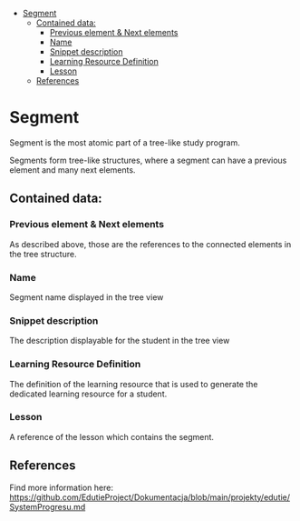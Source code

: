 <!-- TOC -->
* [Segment](#segment)
  * [Contained data:](#contained-data)
    * [Previous element & Next elements](#previous-element--next-elements)
    * [Name](#name)
    * [Snippet description](#snippet-description)
    * [Learning Resource Definition](#learning-resource-definition)
    * [Lesson](#lesson)
  * [References](#references)
<!-- TOC -->

# Segment

Segment is the most atomic part of a tree-like study program.

Segments form tree-like structures, where a segment can have a previous element and many next elements.

## Contained data:

### Previous element & Next elements

As described above, those are the references to the connected elements in the tree structure.

### Name

Segment name displayed in the tree view

### Snippet description

The description displayable for the student in the tree view

### Learning Resource Definition

The definition of the learning resource that is used to generate the dedicated learning resource for a student.

### Lesson

A reference of the lesson which contains the segment.

## References

Find more information here: https://github.com/EdutieProject/Dokumentacja/blob/main/projekty/edutie/SystemProgresu.md